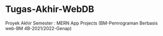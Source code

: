 # Tugas-Akhir-WebDB
Proyek Akhir Semester : MERN App Projects (BM-Pemrograman Berbasis web-BM 4B-2021/2022-Genap)
